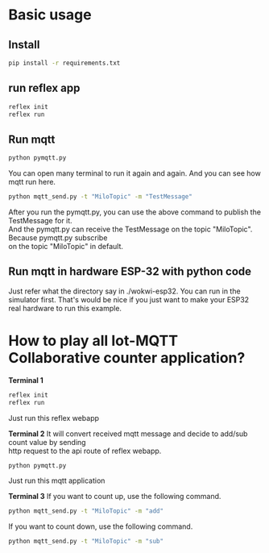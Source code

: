 # Basic usage
## Install
```bash
pip install -r requirements.txt
```

## run reflex app
```bash
reflex init
reflex run
```

## Run mqtt 
```bash
python pymqtt.py
```
You can open many terminal to run it again and again. 
And you can see how mqtt run here.


```bash
python mqtt_send.py -t "MiloTopic" -m "TestMessage"
```
After you run the pymqtt.py, you can use the above command to publish the TestMessage for it.   
And the pymqtt.py can receive the TestMessage on the topic "MiloTopic". Because pymqtt.py subscribe  
on the topic "MiloTopic" in default.   

## Run mqtt in hardware ESP-32 with python code
Just refer what the directory say in ./wokwi-esp32. 
You can run in the simulator first. 
That's would be nice if you just want to make your ESP32 real hardware to run this example. 


# How to play all Iot-MQTT Collaborative counter application?

**Terminal 1**
```bash
reflex init
reflex run
```
Just run this reflex webapp 

**Terminal 2**
It will convert received mqtt message and decide to add/sub count value by sending   
http request to the api route of reflex webapp. 
```bash 
python pymqtt.py
```
Just run this mqtt application 

**Terminal 3**
If you want to count up, use the following command. 
```bash
python mqtt_send.py -t "MiloTopic" -m "add"
```
If you want to count down, use the following command.
```bash
python mqtt_send.py -t "MiloTopic" -m "sub"
```